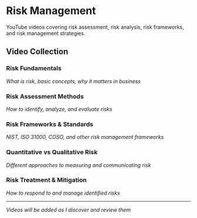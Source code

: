 # Risk Management

YouTube videos covering risk assessment, risk analysis, risk frameworks, and risk management strategies.

## Video Collection

### Risk Fundamentals
*What is risk, basic concepts, why it matters in business*

### Risk Assessment Methods
*How to identify, analyze, and evaluate risks*

### Risk Frameworks & Standards
*NIST, ISO 31000, COSO, and other risk management frameworks*

### Quantitative vs Qualitative Risk
*Different approaches to measuring and communicating risk*

### Risk Treatment & Mitigation
*How to respond to and manage identified risks*

---
*Videos will be added as I discover and review them*
